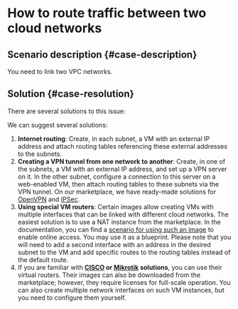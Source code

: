 # How to route traffic between two cloud networks



## Scenario description {#case-description}

You need to link two VPC networks.

## Solution {#case-resolution}

There are several solutions to this issue:

We can suggest several solutions:

1. **Internet routing**: Create, in each subnet, a VM with an external IP address and attach routing tables referencing these external addresses to the subnets.
2. **Creating a VPN tunnel from one network to another**: Create, in one of the subnets, a VM with an external IP address, and set up a VPN server on it. In the other subnet, configure a connection to this server on a web-enabled VM, then attach routing tables to these subnets via the VPN tunnel. On our marketplace, we have ready-made solutions for [OpenVPN](https://cloud.yandex.ru/docs/vpc/tutorials/openvpn) and [IPSec](https://cloud.yandex.ru/docs/vpc/tutorials/ipsec-vpn).
3. **Using special VM routers**: Certain images allow creating VMs with multiple interfaces that can be linked with different cloud networks. The easiest solution is to use a NAT instance from the marketplace. In the documentation, you can find a [scenario for using such an image](https://cloud.yandex.ru/docs/vpc/tutorials/nat-instance) to enable online access. You may use it as a blueprint. Please note that you will need to add a second interface with an address in the desired subnet to the VM and add specific routes to the routing tables instead of the default route.
4. If you are familiar with **[CISCO](https://cloud.yandex.ru/docs/vpc/tutorials/cisco) or [Mikrotik](https://cloud.yandex.ru/docs/vpc/tutorials/mikrotik) solutions**, you can use their virtual routers. Their images can also be downloaded from the marketplace; however, they require licenses for full-scale operation. You can also create multiple network interfaces on such VM instances, but you need to configure them yourself.
